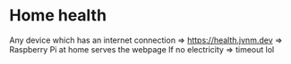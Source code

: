 # Home health

Any device which has an internet connection => https://health.jvnm.dev => Raspberry Pi at home serves the webpage
If no electricity => timeout lol
